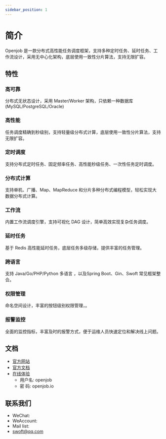 ```yaml
---
sidebar_position: 1
---
```


# 简介
Openjob 是一款分布式高性能任务调度框架，支持多种定时任务、延时任务、工作流设计，采用无中心化架构，底层使用一致性分片算法，支持无限扩容。
## 特性
### 高可靠
分布式无状态设计，采用 Master/Worker 架构，只依赖一种数据库(MySQL/PostgreSQL/Oracle)
### 高性能
任务调度精确到秒级别，支持轻量级分布式计算，底层使用一致性分片算法，支持无限扩容。
### 定时调度
支持分布式定时任务、固定频率任务、高性能秒级任务、一次性任务定时调度。
### 分布式计算
支持单机、广播、Map、MapReduce 和分片多种分布式编程模型，轻松实现大数据分布式计算。
### 工作流
内置工作流调度引擎，支持可视化 DAG 设计，简单高效实现复杂任务调度。
### 延时任务
基于 Redis 高性能延时任务，底层任务多级存储，提供丰富的任务管理。
### 跨语言
支持 Java/Go/PHP/Python 多语言 ，以及Spring Boot、Gin、Swoft 常见框架整合。
### 权限管理
命名空间设计，丰富的按钮级别权限管理，。
### 报警监控
全面的监控指标，丰富及时的报警方式，便于运维人员快速定位和解决线上问题。

## 文档

- [官方网站](https://openjob.io)
- [官方文档](https://openjob.io/zh-Hans/docs/intro/)
- [在线体验](https://demo.openjob.io)
  - 用户名: openjob
  - 密 码: openjob.io

## 联系我们

- WeChat:
- WeAccount:
- Mail list:
 - swoft@qq.com


